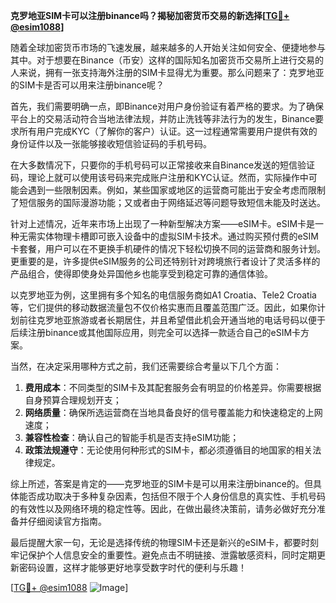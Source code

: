 **克罗地亚SIM卡可以注册binance吗？揭秘加密货币交易的新选择[[TG💪+ @esim1088](https://t.me/s/esim1088)]**

随着全球加密货币市场的飞速发展，越来越多的人开始关注如何安全、便捷地参与其中。对于想要在Binance（币安）这样的国际知名加密货币交易所上进行交易的人来说，拥有一张支持海外注册的SIM卡显得尤为重要。那么问题来了：克罗地亚的SIM卡是否可以用来注册binance呢？

首先，我们需要明确一点，即Binance对用户身份验证有着严格的要求。为了确保平台上的交易活动符合当地法律法规，并防止洗钱等非法行为的发生，Binance要求所有用户完成KYC（了解你的客户）认证。这一过程通常需要用户提供有效的身份证件以及一张能够接收短信验证码的手机号码。

在大多数情况下，只要你的手机号码可以正常接收来自Binance发送的短信验证码，理论上就可以使用该号码来完成账户注册和KYC认证。然而，实际操作中可能会遇到一些限制因素。例如，某些国家或地区的运营商可能出于安全考虑而限制了短信服务的国际漫游功能；又或者由于网络延迟等问题导致短信未能及时送达。

针对上述情况，近年来市场上出现了一种新型解决方案——eSIM卡。eSIM卡是一种无需实体物理卡槽即可嵌入设备中的虚拟SIM卡技术。通过购买预付费的eSIM卡套餐，用户可以在不更换手机硬件的情况下轻松切换不同的运营商和服务计划。更重要的是，许多提供eSIM服务的公司还特别针对跨境旅行者设计了灵活多样的产品组合，使得即使身处异国他乡也能享受到稳定可靠的通信体验。

以克罗地亚为例，这里拥有多个知名的电信服务商如A1 Croatia、Tele2 Croatia等，它们提供的移动数据流量包不仅价格实惠而且覆盖范围广泛。因此，如果你计划前往克罗地亚旅游或者长期居住，并且希望借此机会开通当地的电话号码以便于后续注册binance或其他国际应用，则完全可以选择一款适合自己的eSIM卡方案。

当然，在决定采用哪种方式之前，我们还需要综合考量以下几个方面：

1. **费用成本**：不同类型的SIM卡及其配套服务会有明显的价格差异。你需要根据自身预算合理规划开支；
2. **网络质量**：确保所选运营商在当地具备良好的信号覆盖能力和快速稳定的上网速度；
3. **兼容性检查**：确认自己的智能手机是否支持eSIM功能；
4. **政策法规遵守**：无论使用何种形式的SIM卡，都必须遵循目的地国家的相关法律规定。

综上所述，答案是肯定的——克罗地亚的SIM卡是可以用来注册binance的。但具体能否成功取决于多种复杂因素，包括但不限于个人身份信息的真实性、手机号码的有效性以及网络环境的稳定性等。因此，在做出最终决策前，请务必做好充分准备并仔细阅读官方指南。

最后提醒大家一句，无论是选择传统的物理SIM卡还是新兴的eSIM卡，都要时刻牢记保护个人信息安全的重要性。避免点击不明链接、泄露敏感资料，同时定期更新密码设置，这样才能够更好地享受数字时代的便利与乐趣！

[[TG💪+ @esim1088](https://t.me/s/esim1088) ![Image](https://i.postimg.cc/4NQfJmqS/Snipaste-2025-05-13-00-14-12.png)]